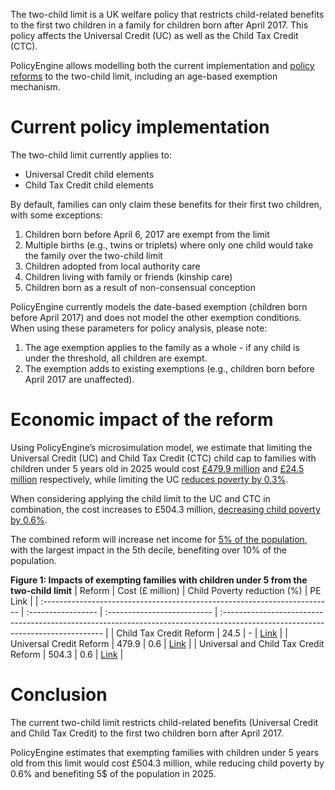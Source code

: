 The two-child limit is a UK welfare policy that restricts child-related benefits to the first two children in a family for children born after April 2017. This policy affects the Universal Credit (UC) as well as the Child Tax Credit (CTC).

PolicyEngine allows modelling both the current implementation and [policy reforms](https://www.theguardian.com/society/2025/feb/26/parents-under-fives-could-be-exempted-two-child-benefit-cap-uk) to the two-child limit, including an age-based exemption mechanism.

# Current policy implementation

The two-child limit currently applies to:

- Universal Credit child elements
- Child Tax Credit child elements

By default, families can only claim these benefits for their first two children, with some exceptions:

1. Children born before April 6, 2017 are exempt from the limit
2. Multiple births (e.g., twins or triplets) where only one child would take the family over the two-child limit
3. Children adopted from local authority care
4. Children living with family or friends (kinship care)
5. Children born as a result of non-consensual conception

PolicyEngine currently models the date-based exemption (children born before April 2017) and does not model the other exemption conditions. When using these parameters for policy analysis, please note:

1. The age exemption applies to the family as a whole - if any child is under the threshold, all children are exempt.
2. The exemption adds to existing exemptions (e.g., children born before April 2017 are unaffected).

# Economic impact of the reform

Using PolicyEngine’s microsimulation model, we estimate that limiting the Universal Credit (UC) and Child Tax Credit (CTC) child cap to families with children under 5 years old in 2025 would cost [£479.9 million](https://policyengine.org/uk/policy?focus=policyOutput.policyBreakdown&reform=77113&region=uk&timePeriod=2025&baseline=1) and [£24.5 million](https://policyengine.org/uk/policy?reform=77112&focus=policyOutput.policyBreakdown&region=uk&timePeriod=2025&baseline=1) respectively, while limiting the UC [reduces poverty by 0.3%](https://policyengine.org/uk/policy?focus=policyOutput.povertyImpact.regular.byAge&reform=77113&region=uk&timePeriod=2025&baseline=1).

When considering applying the child limit to the UC and CTC in combination, the cost increases to £504.3 million, [decreasing child poverty by 0.6%](https://policyengine.org/uk/policy?focus=policyOutput.povertyImpact.regular.byAge&reform=77114&region=uk&timePeriod=2025&baseline=1).

The combined reform will increase net income for [5% of the population](https://policyengine.org/uk/policy?focus=policyOutput.winnersAndLosers.incomeDecile&reform=77114&region=uk&timePeriod=2025&baseline=1), with the largest impact in the 5th decile, benefiting over 10% of the population.

**Figure 1: Impacts of exempting families with children under 5 from the two-child limit**
| Reform | Cost (£ million) | Child Poverty reduction (%) | PE Link |
| :------------------------------------------------------------------------ | :----------------- | :-------------------------- | :------------------------------------------------------------------------------------------------------------------------------ |
| Child Tax Credit Reform | 24.5 | - | [Link](https://policyengine.org/uk/policy?reform=77112&focus=policyOutput.policyBreakdown&region=uk&timePeriod=2025&baseline=1) |
| Universal Credit Reform | 479.9 | 0.6 | [Link](https://policyengine.org/uk/policy?focus=policyOutput.policyBreakdown&reform=77113&region=uk&timePeriod=2025&baseline=1) |
| Universal and Child Tax Credit Reform | 504.3 | 0.6 | [Link](https://policyengine.org/uk/policy?focus=policyOutput.policyBreakdown&reform=77114&region=uk&timePeriod=2025&baseline=1) |

# Conclusion

The current two-child limit restricts child-related benefits (Universal Credit and Child Tax Credit) to the first two children born after April 2017.

PolicyEngine estimates that exempting families with children under 5 years old from this limit would cost £504.3 million, while reducing child poverty by 0.6% and benefiting 5$ of the population in 2025.
